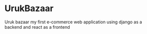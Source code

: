 # UrukBazaar
Uruk bazaar my first e-commerce web application using django as a backend and react as a frontend
